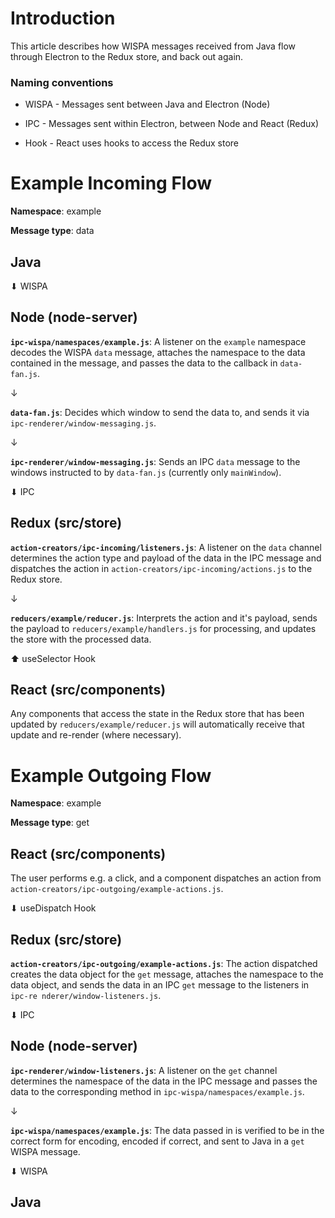 # Introduction

This article describes how WISPA messages received from Java flow through Electron to the Redux store, and back out again.

### Naming conventions

- WISPA - Messages sent between Java and Electron (Node)

- IPC - Messages sent within Electron, between Node and React (Redux)

- Hook - React uses hooks to access the Redux store

# Example Incoming Flow

**Namespace**: example

**Message type**: data

## Java

&#11015; WISPA

## Node (node-server)

**`ipc-wispa/namespaces/example.js`**: A listener on the `example` namespace decodes the WISPA `data` message, attaches the namespace to the data contained in the message, and passes the data to the callback in `data-fan.js`.

&darr;

**`data-fan.js`**: Decides which window to send the data to, and sends it via `ipc-renderer/window-messaging.js`.

&darr;

**`ipc-renderer/window-messaging.js`**: Sends an IPC `data` message to the windows instructed to by `data-fan.js` (currently only `mainWindow`).

&#11015; IPC

## Redux (src/store)

**`action-creators/ipc-incoming/listeners.js`**: A listener on the `data` channel determines the action type and payload of the data in the IPC message and dispatches the action in `action-creators/ipc-incoming/actions.js` to the Redux store.

&darr;

**`reducers/example/reducer.js`**: Interprets the action and it's payload, sends the payload to `reducers/example/handlers.js` for processing, and updates the store with the processed data.

&#11014; useSelector Hook

## React (src/components)

Any components that access the state in the Redux store that has been updated by `reducers/example/reducer.js` will automatically receive that update and re-render (where necessary).

# Example Outgoing Flow

**Namespace**: example

**Message type**: get

## React (src/components)

The user performs e.g. a click, and a component dispatches an action from `action-creators/ipc-outgoing/example-actions.js`.

&#11015; useDispatch Hook

## Redux (src/store)

**`action-creators/ipc-outgoing/example-actions.js`**: The action dispatched creates the data object for the `get` message, attaches the namespace to the data object, and sends the data in an IPC `get` message to the listeners in `ipc-re nderer/window-listeners.js`.

&#11015; IPC

## Node (node-server)

**`ipc-renderer/window-listeners.js`**: A listener on the `get` channel determines the namespace of the data in the IPC message and passes the data to the corresponding method in `ipc-wispa/namespaces/example.js`.

&darr;

**`ipc-wispa/namespaces/example.js`**: The data passed in is verified to be in the correct form for encoding, encoded if correct, and sent to Java in a `get` WISPA message.

&#11015; WISPA

## Java
